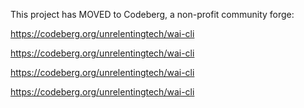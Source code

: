 This project has MOVED to Codeberg, a non-profit community forge:

https://codeberg.org/unrelentingtech/wai-cli

https://codeberg.org/unrelentingtech/wai-cli

https://codeberg.org/unrelentingtech/wai-cli

https://codeberg.org/unrelentingtech/wai-cli
